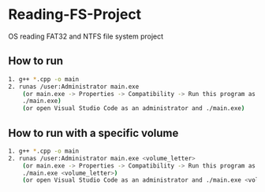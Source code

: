 # Reading-FS-Project
OS reading FAT32 and NTFS file system project

## How to run
```bash
1. g++ *.cpp -o main
2. runas /user:Administrator main.exe
    (or main.exe -> Properties -> Compatibility -> Run this program as an administrator
    ./main.exe)
    (or open Visual Studio Code as an administrator and ./main.exe)
```

## How to run with a specific volume
```bash
1. g++ *.cpp -o main
2. runas /user:Administrator main.exe <volume_letter>
    (or main.exe -> Properties -> Compatibility -> Run this program as an administrator
    ./main.exe <volume_letter>)
    (or open Visual Studio Code as an administrator and ./main.exe <volume_letter>)
```